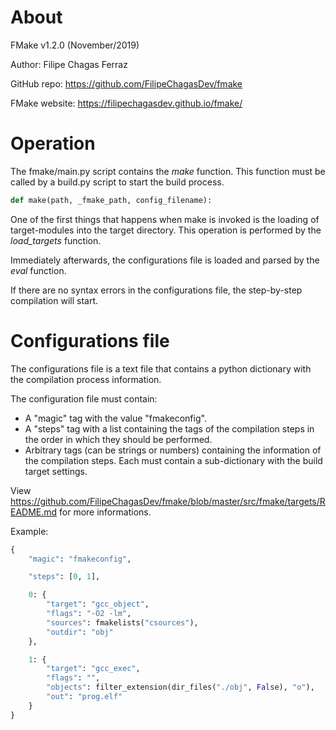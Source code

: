 # About

FMake v1.2.0 (November/2019)

Author: Filipe Chagas Ferraz

GitHub repo: https://github.com/FilipeChagasDev/fmake

FMake website: https://filipechagasdev.github.io/fmake/

# Operation

The fmake/main.py script contains the *make* function. This function must be called by a build.py script to start the build process.

```python
def make(path, _fmake_path, config_filename):
```

One of the first things that happens when make is invoked is the loading of target-modules into the target directory. This operation is performed by the *load_targets* function.

Immediately afterwards, the configurations file is loaded and parsed by the *eval* function.

If there are no syntax errors in the configurations file, the step-by-step compilation will start.

# Configurations file

The configurations file is a text file that contains a python dictionary with the compilation process information.

The configuration file must contain:
* A "magic" tag with the value "fmakeconfig".
* A "steps" tag with a list containing the tags of the compilation steps in the order in which they should be performed.
* Arbitrary tags (can be strings or numbers) containing the information of the compilation steps. Each must contain a sub-dictionary with the build target settings.

View https://github.com/FilipeChagasDev/fmake/blob/master/src/fmake/targets/README.md for more informations.

Example:
```python
{
    "magic": "fmakeconfig",

    "steps": [0, 1],

    0: {
        "target": "gcc_object",
        "flags": "-O2 -lm",
        "sources": fmakelists("csources"),
        "outdir": "obj"
    },

    1: {
        "target": "gcc_exec",
        "flags": "",
        "objects": filter_extension(dir_files("./obj", False), "o"),
        "out": "prog.elf"
    }
}
```
